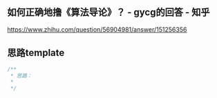 ## 如何正确地撸《算法导论》？ - gycg的回答 - 知乎
https://www.zhihu.com/question/56904981/answer/151256356


## 思路template
```java
/**
 * 思路：
 *
 */
 ```